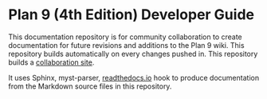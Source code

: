 Plan 9 (4th Edition) Developer Guide
====================================
This documentation repository is for community collaboration to create documentation for future revisions and additions to the Plan 9 wiki. This repository builds automatically on every changes pushed in. This repository builds a [collaboration site]().

It uses Sphinx, myst-parser, [readthedocs.io](https://readthedocs.io) hook to produce documentation from the Markdown source files in this repository.
